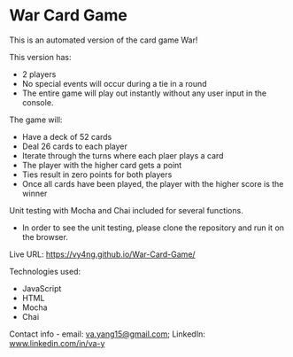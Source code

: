 # War Card Game

This is an automated version of the card game War!

This version has:
  - 2 players
  - No special events will occur during a tie in a round
  - The entire game will play out instantly without any user input in the console.

The game will:
  - Have a deck of 52 cards
  - Deal 26 cards to each player
  - Iterate through the turns where each plaer plays a card
  - The player with the higher card gets a point
  - Ties result in zero points for both players
  - Once all cards have been played, the player with the higher score is the winner

Unit testing with Mocha and Chai included for several functions.
  - In order to see the unit testing, please clone the repository and run it on the browser.

Live URL:
https://vy4ng.github.io/War-Card-Game/

Technologies used:
  - JavaScript
  - HTML
  - Mocha
  - Chai

Contact info - email: va.yang15@gmail.com; LinkedIn: www.linkedin.com/in/va-y
